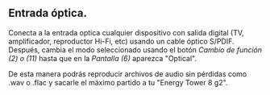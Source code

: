 ## Entrada óptica.

Conecta a la entrada optica cualquier dispositivo con salida digital (TV, amplificador, reproductor Hi-Fi, etc) usando un cable óptico S/PDIF. Después, cambia el modo seleccionado usando el botón *Cambio de función (2) o (11)* hasta que en la *Pantalla (6)* aparezca "Optical". 

De esta manera podrás reproducir archivos de audio sin pérdidas como .wav o .flac y sacarle el máximo partido a tu "Energy Tower 8 g2". 
